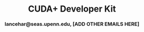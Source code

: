 <h1 align="center">CUDA+ Developer Kit</h1>
<h3 align="center">lancehar@seas.upenn.edu, [ADD OTHER EMAILS HERE]</h3>
